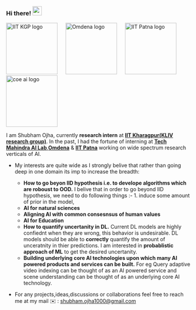 ### Hi there! <img src="https://raw.githubusercontent.com/MartinHeinz/MartinHeinz/master/wave.gif" width="25">


<p float="center">
  <img width="140" img height="140"  alt="IIT KGP logo" src="https://user-images.githubusercontent.com/72977734/227782295-1e731760-e29a-4568-a9c2-b80d1c9b8ba1.png">
&emsp;
<img width="140" img height="140"  alt="Omdena logo" src="https://user-images.githubusercontent.com/72977734/227782516-392c78c4-af86-412a-b1cb-137cd3e58248.png">
&emsp;
<img width="140" img height="140" alt="IIT Patna logo" src="https://user-images.githubusercontent.com/72977734/227782728-49eb2c46-28f5-4891-b454-3ed5ff7b96a2.png">
&emsp;
<img width="140" img height="140" alt="coe ai logo" src="https://user-images.githubusercontent.com/72977734/227782836-552aa3c5-cf08-40db-acca-25ce8df5383c.jpg">
	
</p>


I am Shubham Ojha, currently **research intern** at **[IIT Kharagpur(KLIV research group)](https://iitkliv.github.io)**. In the past, I had the fortune of interning at [**Tech Mahindra AI Lab**](http://www.coeaibbsr.in),[**Omdena**](https://omdena.com) & [**IIT Patna**](https://www.iitp.ac.in/index.php/departments/engineering-technology/computer-science-and-engineering) working on wide spectrum research verticals of AI.

- My interests are quite wide as I strongly belive that rather than going deep in one domain its imp to increase the breadth:
     - **How to go beyon IID hypothesis i.e. to develope algorithms which are roboust to OOD.** I belive that in order to go beyond IID hypothesis, we need to do following things :- 1. induce some amount of prior in the model,
     - **AI for natural sciences** 
     - **Aligning AI with common consesnsus of human values**
     - **AI for Education**
     - **How to quantify uncertanity in DL.** Current DL models are highly confiednt when they are wrong, this behavior is undesirable. DL models should be able to **correctly** quantify the amount of unceratnity in thier predictions. I am interested in **probablistic approach of ML** to get the desired uncertanity. 
     - **Building underlying core AI technologies upon which many AI powered products and services can be built.** For eg Query adaptive video indexing can be thought of as an AI powered service and scene understanding can be thought of as an underlying core AI technology. 
     
- For any projects,ideas,discussions or collaborations feel free to reach me at my mail ✉️ : shubham.ojha1000@gmail.com















